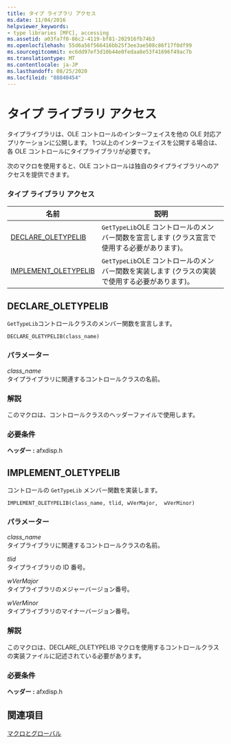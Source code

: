 ```yaml
---
title: タイプ ライブラリ アクセス
ms.date: 11/04/2016
helpviewer_keywords:
- type libraries [MFC], accessing
ms.assetid: a03fa7f0-86c2-4119-bf81-202916fb74b3
ms.openlocfilehash: 55d6a56f566416bb25f3ee3ae508c86f17f0df99
ms.sourcegitcommit: ec6dd97ef3d10b44e0fedaa8e53f41696f49ac7b
ms.translationtype: MT
ms.contentlocale: ja-JP
ms.lasthandoff: 08/25/2020
ms.locfileid: "88840454"
---
```

# <a name="type-library-access"></a>タイプ ライブラリ アクセス

タイプライブラリは、OLE コントロールのインターフェイスを他の OLE 対応アプリケーションに公開します。 1つ以上のインターフェイスを公開する場合は、各 OLE コントロールにタイプライブラリが必要です。

次のマクロを使用すると、OLE コントロールは独自のタイプライブラリへのアクセスを提供できます。

### <a name="type-library-access"></a>タイプ ライブラリ アクセス

|名前|説明|
|-|-|
|[DECLARE_OLETYPELIB](#declare_oletypelib)|`GetTypeLib`OLE コントロールのメンバー関数を宣言します (クラス宣言で使用する必要があります)。|
|[IMPLEMENT_OLETYPELIB](#implement_oletypelib)|`GetTypeLib`OLE コントロールのメンバー関数を実装します (クラスの実装で使用する必要があります)。|

## <a name="declare_oletypelib"></a><a name="declare_oletypelib"></a> DECLARE_OLETYPELIB

`GetTypeLib`コントロールクラスのメンバー関数を宣言します。

```
DECLARE_OLETYPELIB(class_name)
```

### <a name="parameters"></a>パラメーター

*class_name*<br/>
タイプライブラリに関連するコントロールクラスの名前。

### <a name="remarks"></a>解説

このマクロは、コントロールクラスのヘッダーファイルで使用します。

### <a name="requirements"></a>必要条件

**ヘッダー :** afxdisp.h

## <a name="implement_oletypelib"></a><a name="implement_oletypelib"></a> IMPLEMENT_OLETYPELIB

コントロールの `GetTypeLib` メンバー関数を実装します。

```
IMPLEMENT_OLETYPELIB(class_name, tlid, wVerMajor,  wVerMinor)
```

### <a name="parameters"></a>パラメーター

*class_name*<br/>
タイプライブラリに関連するコントロールクラスの名前。

*tlid*<br/>
タイプライブラリの ID 番号。

*wVerMajor*<br/>
タイプライブラリのメジャーバージョン番号。

*wVerMinor*<br/>
タイプライブラリのマイナーバージョン番号。

### <a name="remarks"></a>解説

このマクロは、DECLARE_OLETYPELIB マクロを使用するコントロールクラスの実装ファイルに記述されている必要があります。

### <a name="requirements"></a>必要条件

**ヘッダー :** afxdisp.h

## <a name="see-also"></a>関連項目

[マクロとグローバル](../../mfc/reference/mfc-macros-and-globals.md)
